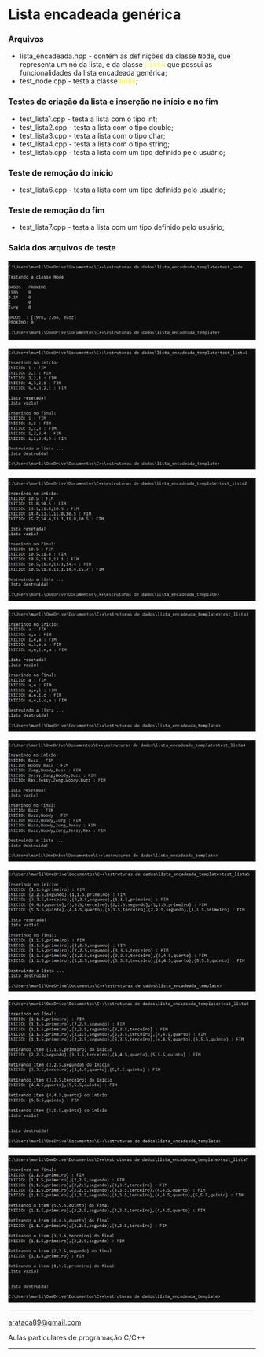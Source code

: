 # Lista encadeada genérica

### Arquivos
- lista_encadeada.hpp - contém as definições da classe <tt>Node</tt>, que representa um nó da lista, e da classe <span style="color: yellow;"><tt>Lista</tt></span> que possui as funcionalidades da lista encadeada genérica;
- test_node.cpp - testa a classe <span style="color: yellow;"><tt>Node</tt></span>;

### Testes de criação da lista e inserção no início e no fim
- test_lista1.cpp - testa a lista com o tipo int;
- test_lista2.cpp - testa a lista com o tipo double;
- test_lista3.cpp - testa a lista com o tipo char;
- test_lista4.cpp - testa a lista com o tipo string;
- test_lista5.cpp - testa a lista com um tipo definido pelo usuário;

### Teste de remoção do início
- test_lista6.cpp - testa a lista com um tipo definido pelo usuário;

### Teste de remoção do fim
- test_lista7.cpp - testa a lista com um tipo definido pelo usuário;
 


### Saida dos arquivos de teste

![](test_node.PNG)

![](test_lista1.PNG)

![](test_lista2.PNG)

![](test_lista3.PNG)

![](test_lista4.PNG)

![](test_lista5.PNG)

![](test_lista6.PNG)

![](test_lista7.PNG)

--------------------------------
arataca89@gmail.com

Aulas particulares de programação C/C++

--------------------------------


